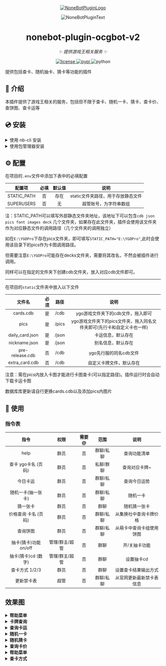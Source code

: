<div align="center">
  <a href="https://v2.nonebot.dev/store"><img src="https://github.com/A-kirami/nonebot-plugin-template/blob/resources/nbp_logo.png" width="180" height="180" alt="NoneBotPluginLogo"></a>
  <br>
  <p><img src="https://github.com/A-kirami/nonebot-plugin-template/blob/resources/NoneBotPlugin.svg" width="240" alt="NoneBotPluginText"></p>
</div>

<div align="center">

# nonebot-plugin-ocgbot-v2

_✨ 提供游戏王相关服务 ✨_


<a href="./LICENSE">
    <img src="https://img.shields.io/github/license/fireinsect/nonebot-plugin-ocgbot-v2.svg" alt="license">
</a>
<a href="https://pypi.python.org/pypi/nonebot-plugin-ocgbot-v2">
    <img src="https://img.shields.io/pypi/v/nonebot-plugin-ocgbot-v2.svg" alt="pypi">
</a>
<img src="https://img.shields.io/badge/python-3.8+-blue.svg" alt="python">

</div>

提供包括查卡、随机抽卡、猜卡等功能的插件



## 📖 介绍

本插件提供了游戏王相关的服务，包括但不限于查卡、随机一卡、猜卡、查卡价、查饼图、查卡运等

## 💿 安装

<details>
<summary>使用 nb-cli 安装</summary>
在 nonebot2 项目的根目录下打开命令行, 输入以下指令即可安装

    nb plugin install nonebot-plugin-ocgbot-v2

</details>

<details>
<summary>使用包管理器安装</summary>
在 nonebot2 项目的插件目录下, 打开命令行, 根据你使用的包管理器, 输入相应的安装命令

<details>
<summary>pip</summary>

    pip install nonebot-plugin-ocgbot-v2
</details>
<details>
<summary>pdm</summary>

    pdm add nonebot-plugin-ocgbot-v2
</details>
<details>
<summary>poetry</summary>

    poetry add nonebot-plugin-ocgbot-v2
</details>
<details>
<summary>conda</summary>

    conda install nonebot-plugin-ocgbot-v2
</details>

打开 nonebot2 项目根目录下的 `pyproject.toml` 文件, 在 `[tool.nonebot]` 部分追加写入

    plugins = ["nonebot_plugin_ocgbot_v2"]

</details>

## ⚙️ 配置

在项目的`.env`文件中添加下表中的必填配置

|     配置项     | 必填 | 默认值 | 说明 |
|:-----------:|:--:|:----:|:----:|
| STATIC_PATH |  否  | 存在 | static文件夹路径，用于存放静态文件 |
|    SUPERUSERS     |  否 | 无 | 超管账号，为字符串数组 |

注：STATIC_PATH可以填写外部静态文件夹地址，该地址下可以包含`cdb json pics font images deck` 几个文件夹，如果存在此文件夹，插件会使用该文件夹作为对应静态文件的调用路径（几个文件夹的调用独立）

如在`E:\YGOPro`下存在pics文件夹，即可填写`STATIC_PATH="E:\YGOPro"`,此时会使用该目录下的pics作为卡图调用路径。

但需要注意`E:\YGOPro`可能存在decks文件夹，需要将其改名，不然会被插件进行调用。

同样可以在指定的文件夹下创建cdb文件夹，放入对应cdb文件即可。

---
在项目的`static`文件夹中放入以下文件

|     文件名     | 必须 | 路径 | 说明 |
|:-----------:|:--:|:----:|:----:|
| cards.cdb |  是  | /cdb | ygo游戏文件夹下的cdb文件，拖入即可 |
|    pics     |  是 | /pics | ygo游戏文件夹下的pics文件夹，拖入同名文件夹即可(先行卡和自定义卡也一样) |
| daily_card.json |  是  | /json | 卡运信息，默认存在 |
| nickname.json |  是  | /json | 别名信息，默认存在 |
| pre-release.cdb |  否  | /cdb | ygo先行服的同名cdb文件 |
| extra_card.cdb |  否  | /cdb | 自定义卡牌文件，默认存在 |

注意：需在pics内放入卡图才能进行卡图查卡(可以指定路径)。插件运行时会自动下载卡运卡图

数据库库更新请自行更换cards.cdb以及添加pics内图片

## 🎉 使用
### 指令表
| 指令 | 权限 | 需要@ | 范围 | 说明 |
|:--:|:----:|:----:|:----:|:----:|
| help | 群员 | 否 | 群聊/私聊 | 查询功能清单 |
|查卡 ygo卡名 (页码)  | 群员 | 否 | 私聊/群聊 | 查询对应卡牌~|
| 今日卡运 | 群员 | 否 | 群聊/私聊 | 查询今日运势 |
| 随机一卡(抽一张卡) | 群员 | 否 | 群聊/私聊 | 随机一卡 |
| 猜一张卡 | 群员 | 否 | 群聊 | 随机猜一张卡 |
| 价格查询 卡名 (页码) | 群员 | 否 | 群聊/私聊 | 从集换社中查询卡牌价格 |
| 查询饼图 | 群员 | 否 | 群聊/私聊 | 从萌卡中查询卡组使用饼图 |
| 抽卡(猜卡)功能 on/off | 管理/群主/超管 | 否 | 群聊 | 开/关抽卡功能 |
| 抽卡(猜卡)cd (数字) | 管理/群主/超管 | 否 | 群聊 | 设置抽卡cd |
| 查卡方式 1/2/3 | 群员 | 否 | 群聊 | 设置查卡结果输出方式 |
| 更新禁卡表 | 超管 | 否 | 群聊/私聊 | 从官网更新最新禁卡表信息 |

## 效果图
<details>
    <summary><b>帮助菜单</b></summary>
    <img src="https://raw.githubusercontent.com/fireinsect/imageSave/master/bot_img/help.png">
</details>
<details>
    <summary><b>卡牌查询</b></summary>
    <details>
        <summary>直接查询</summary>
        <img src="https://raw.githubusercontent.com/fireinsect/imageSave/master/bot_img/ck1.png">
    </details>
    <details>
        <summary>输入数字选择具体查询</summary>
        <img src="https://raw.githubusercontent.com/fireinsect/imageSave/master/bot_img/ck2.png">
    </details>
    <details>
        <summary>翻页</summary>
        <img src="https://raw.githubusercontent.com/fireinsect/imageSave/master/bot_img/ck3.png">
    </details>
</details>
<details>
    <summary><b>查询卡运</b></summary>
    <img src="https://raw.githubusercontent.com/fireinsect/imageSave/master/bot_img/kayun.png">
</details>
<details>
    <summary><b>随机一卡</b></summary>
    <img src="https://raw.githubusercontent.com/fireinsect/imageSave/master/bot_img/chouk.png">
</details>
<details>
    <summary><b>随机猜卡</b></summary>
    <img src="https://raw.githubusercontent.com/fireinsect/imageSave/master/bot_img/caik.png">
</details><details>
    <summary><b>查询卡价</b></summary>
    <img src="https://raw.githubusercontent.com/fireinsect/imageSave/master/bot_img/jg.png">

</details>
<details>
    <summary><b>帮助菜单</b></summary>
    <img src="https://raw.githubusercontent.com/fireinsect/imageSave/master/bot_img/bt.png"> 
</details>
<details>
    <summary><b>查卡方式</b></summary>
    <h3>方式1</h3>
    <img src="https://raw.githubusercontent.com/fireinsect/imageSave/master/bot_img/chang1.png">
    <hr/>    
    <h3>方式2</h3>
    <img src="https://raw.githubusercontent.com/fireinsect/imageSave/master/bot_img/change2.png">
    <img src="https://raw.githubusercontent.com/fireinsect/imageSave/master/bot_img/change2-1.png"> 
    <hr/>        
    <h3>方式3</h3>
    <img src="https://raw.githubusercontent.com/fireinsect/imageSave/master/bot_img/change3.png">

</details>


